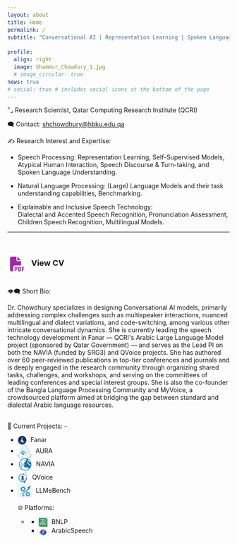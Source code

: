 ```yaml
---
layout: about
title: Home
permalink: /
subtitle: "Conversational AI | Representation Learning | Spoken Language Processing | Natural Language Processing"

profile:
  align: right
  image: Shammur_Chowdury_1.jpg
  # image_circular: true
news: true
# social: true # includes social icons at the bottom of the page
---
```


<!-- <br> -->
<!-- <hr style="border: none; border-top: 2px solid grey; margin: 20px 0;"> -->
<span class="research-dark-highlight"> ⌜⌟ Research Scientist</span>, Qatar Computing Research Institute (QCRI)

<span class="research-dark-highlight"> 🗨️ Contact: </span> shchowdhury@hbku.edu.qa

<span class="research-dark-highlight">✍ Research Interest and Expertise:</span>

- <span class="research-highlight">Speech Processing: </span>
  Representation Learning, Self-Supervised Models, Atypical Human Interaction, Speech Discourse & Turn-taking, and Spoken Language Understanding.

- <span class="research-highlight">Natural Language Processing:</span>
 (Large) Language Models and their task understanding capabilities, Benchmarking.
  <!-- Large Language Models and their multilingual and diaclectal task understanding capabilities. -->

- <span class="research-highlight">Explainable and Inclusive Speech Technology:</span>  
  Dialectal and Accented Speech Recognition, Pronunciation Assessment, Children Speech Recognition, Multilingual Models.


---
<br>
<!-- Download CV Button -->
<!-- <div style="text-align: left; margin-top: 20px;">
  <a href="assets/pdf/SAC_CV_format2.pdf" download style="text-decoration: none;">
    <img src="assets/img/cv_icon.png" alt="Download CV" width="40" style="vertical-align: left; margin-right: 10px;">
    <span style="font-size: 18px; font-weight: bold;">Download CV</span>
  </a>
</div> -->
<div style="text-align: left; margin-top: 20px;">
  <a href="assets/pdf/SAC_CV_format2.pdf" target="_blank" style="text-decoration: none;">
    <img src="assets/img/cv_icon.png" alt="View PDF" width="40" style="vertical-align: middle; margin-right: 10px;">
    <span style="font-size: 18px; font-weight: bold;">View CV</span>
  </a>
</div>

<br>

<span class="research-dark-highlight">👁️‍🗨️ Short Bio:</span> 

Dr. Chowdhury specializes in designing Conversational AI models, primarily addressing complex challenges such as multispeaker interactions, nuanced multilingual and dialect variations, and code-switching, among various other intricate conversational dynamics. She is currently leading the speech technology development in Fanar — QCRI's Arabic Large Language Model project (sponsored by Qatar Government) — and serves as the Lead PI on both the NAVIA (funded by SRG3) and QVoice projects. 
She has authored over 60 peer-reviewed publications in top-tier conferences and journals and is deeply engaged in the research community through organizing shared tasks, challenges, and workshops, and serving on the committees of leading conferences and special interest groups. She is also the co-founder of the Bangla Language Processing Community and MyVoice, a crowdsourced platform aimed at bridging the gap between standard and dialectal Arabic language resources.

<br>
<span class="research-dark-highlight">🧩 Current Projects:</span> 
- <ul class="inline-list">
  <li><a href="https://fanar.qa/en" target="_blank" style="color: inherit; text-decoration: none;"><img src="assets/img/fanar.png" alt="Logo" style="height: 20px; vertical-align: middle; margin-right: 5px;"> Fanar </a></li> 

  <li><a href="" target="_blank" style="color: inherit; text-decoration: none;"> 
  <img src="assets/img/aura.png" alt="Logo" style="height: 30px; vertical-align: middle; margin-right: 5px;">
  AURA </a></li> 

  <li><a href="" target="_blank" style="color: inherit; text-decoration: none;">
  <img src="assets/img/RA_logo.png" alt="Logo" style="height: 30px; vertical-align: middle; margin-right: 5px;">
   NAVIA </a></li> 

  <li> <a href="http://qvoice.qcri.org" target="_blank" style="color: inherit; text-decoration: none;"> <img src="assets/img/QV_logo_icon_app.png" alt="Logo" style="height: 30px; vertical-align: middle; margin-right: 5px;">
 QVoice </a> </li>

  <li><a href="https://github.com/qcri/LLMeBench" target="_blank" style="color: inherit; text-decoration: none;"> 
  <img src="assets/img/LLemebench.png" alt="Logo" style="height: 30px; vertical-align: middle; margin-right: 5px;">
  LLMeBench </a></li> 

<!-- <span class="research-dark-highlight">🕰️ Past Projects:</span>  -->

<span class="research-dark-highlight">🌐 Platforms:</span> 
- <ul class="inline-list">
  <li> <a href="http://banglanlp.org" target="_blank" style="color: inherit; text-decoration: none;"> <img src="assets/img/bnlp_logo.png" alt="Logo" style="height: 20px; vertical-align: middle; margin-right: 5px;">
   BNLP </a> </li>
  <li><a href="https://fanar.qa/en" target="_blank" style="color: inherit; text-decoration: none;"><img src="assets/img/as_icon.png" alt="Logo" style="height: 20px; vertical-align: middle; margin-right: 5px;"> ArabicSpeech </a></li> 

<br>
<!-- Download CV Button -->
<!-- <div style="text-align: left; margin-top: 20px;">
  <a href="assets/pdf/SAC_CV_format2.pdf" download style="text-decoration: none;">
    <img src="assets/img/cv_icon.png" alt="Download CV" width="40" style="vertical-align: left; margin-right: 10px;">
    <span style="font-size: 18px; font-weight: bold;">Download CV</span>
  </a>
</div> -->

<!-- <div style="text-align: left; margin-top: 20px;">
  <a href="assets/pdf/SAC_CV_format2.pdf" target="_blank" style="text-decoration: none;">
    <img src="assets/img/cv_icon.png" alt="View PDF" width="40" style="vertical-align: middle; margin-right: 10px;">
    <span style="font-size: 18px; font-weight: bold;">View PDF</span>
  </a>
</div>

<br>

<span class="research-dark-highlight">👁️‍🗨️ Short Bio:</span> 

Dr. Chowdhury specializes in designing Conversational AI models, primarily addressing complex challenges such as multispeaker interactions, nuanced multilingual and dialect variations, and code-switching, among various other intricate conversational dynamics. She is currently leading the speech technology development in Fanar — QCRI's Arabic Large Language Model project (sponsored by Qatar Government) — and serves as the Lead PI on both the NAVIA (funded by SRG3) and QVoice projects. 
She has authored over 60 peer-reviewed publications in top-tier conferences and journals and is deeply engaged in the research community through organizing shared tasks, challenges, and workshops, and serving on the committees of leading conferences and special interest groups. She is also the co-founder of the Bangla Language Processing Community and MyVoice, a crowdsourced platform aimed at bridging the gap between standard and dialectal Arabic language resources.
 -->
